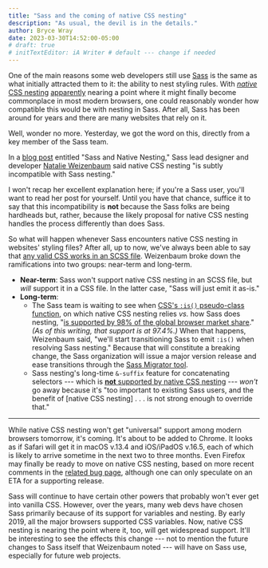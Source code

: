 ```yaml
---
title: "Sass and the coming of native CSS nesting"
description: "As usual, the devil is in the details."
author: Bryce Wray
date: 2023-03-30T14:52:00-05:00
# draft: true
# initTextEditor: iA Writer # default --- change if needed
---
```


One of the main reasons some web developers still use [Sass](https://sass-lang.com) is the same as what initially attracted them to it: the ability to nest styling rules. With [*native* CSS nesting](https://drafts.csswg.org/css-nesting/) [apparently](/posts/2023/02/some-future-now-css/) nearing a point where it might finally become commonplace in most modern browsers, one could reasonably wonder how compatible this would be with nesting in Sass. After all, Sass has been around for years and there are many websites that rely on it.

Well, wonder no more. Yesterday, we got the word on this, directly from a key member of the Sass team.

<!--more-->

In a [blog post](https://sass-lang.com/blog/sass-and-native-nesting) entitled "Sass and Native Nesting," Sass lead designer and developer [Natalie Weizenbaum](https://mastodon.social/@nex3) said native CSS nesting "is subtly incompatible with Sass nesting."

I won't recap her excellent explanation here; if you're a Sass user, you'll want to read her post for yourself. Until you have that chance, suffice it to say that this incompatibility is **not** because the Sass folks are being hardheads but, rather, because the likely proposal for native CSS nesting handles the process differently than does Sass.

So what will happen whenever Sass encounters native CSS nesting in websites' styling files? After all, up to now, we've always been able to say that [any valid CSS works in an SCSS file](https://sass-lang.com/guide). Weizenbaum broke down the ramifications into two groups: near-term and long-term.

- **Near-term**: Sass won't support native CSS nesting in an SCSS file, but *will* support it in a CSS file. In the latter case, "Sass will just emit it as-is."
- **Long-term**:
	- The Sass team is waiting to see when [CSS's `:is()` pseudo-class function](https://developer.mozilla.org/en-US/docs/Web/CSS/:is), on which native CSS nesting relies *vs.* how Sass does nesting, "[is supported by 98% of the global browser market share](https://caniuse.com/css-matches-pseudo)." *(As of this writing, that support is at 97.4%.)* When that happens, Weizenbaum said, "we'll start transitioning Sass to emit `:is()` when resolving Sass nesting." Because that will constitute a breaking change, the Sass organization will issue a major version release and ease transitions through the [Sass Migrator tool](https://sass-lang.com/documentation/cli/migrator).
	- Sass nesting's long-time `&-suffix` feature for concatenating selectors --- which is [**not** supported by native CSS nesting](https://drafts.csswg.org/css-nesting/#syntax) --- *won't* go away because it's "too important to existing Sass users, and the benefit of [native CSS nesting] . . . is not strong enough to override that."

----

While native CSS nesting won't get "universal" support among modern browsers tomorrow, it's coming. It's about to be added to Chrome. It looks as if Safari will get it in macOS v.13.4 and iOS/iPadOS v.16.5, each of which is likely to arrive sometime in the next two to three months. Even Firefox may finally be ready to move on native CSS nesting, based on more recent comments in the [related bug page](https://bugzilla.mozilla.org/show_bug.cgi?id=1648037), although one can only speculate on an ETA for a supporting release.

Sass will continue to have certain other powers that probably won't ever get into vanilla CSS. However, over the years, many web devs have chosen Sass primarily because of its support for variables and nesting. By early 2019, all the major browsers supported CSS variables. Now, native CSS nesting is nearing the point where it, too, will get widespread support. It'll be interesting to see the effects this change --- not to mention the future changes to Sass itself that Weizenbaum noted --- will have on Sass use, especially for future web projects.
